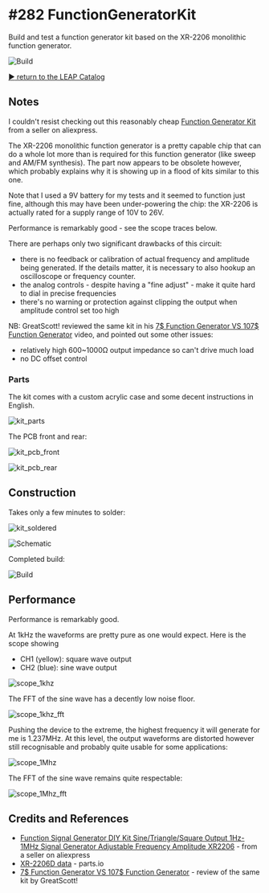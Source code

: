# #282 FunctionGeneratorKit

Build and test a function generator kit based on the XR-2206 monolithic function generator.

![Build](./assets/FunctionGeneratorKit_build.jpg?raw=true)

[:arrow_forward: return to the LEAP Catalog](http://leap.tardate.com)

## Notes

I couldn't resist checking out this reasonably cheap [Function Generator Kit](https://www.aliexpress.com/item/Function-Signal-Generator-DIY-Kit-Sine-Triangle-Square-Output-1Hz-1MHz-Signal-Generator-Adjustable-Frequency-Amplitude/32733774803.html) from a seller on aliexpress.

The XR-2206 monolithic function generator is a pretty capable chip that can do a whole lot more than is required for this function generator (like sweep and AM/FM synthesis). The part now appears to be obsolete however, which probably explains why it is showing up
in a flood of kits similar to this one.

Note that I used a 9V battery for my tests and it seemed to function just fine, although this may have been under-powering the chip:
the XR-2206 is actually rated for a supply range of 10V to 26V.

Performance is remarkably good - see the scope traces below.

There are perhaps only two significant drawbacks of this circuit:

* there is no feedback or calibration of actual frequency and amplitude being generated. If the details matter, it is necessary to also hookup an oscilloscope or frequency counter.
* the analog controls - despite having a "fine adjust" - make it quite hard to dial in precise frequencies
* there's no warning or protection against clipping the output when amplitude control set too high

NB: GreatScott! reviewed the same kit in his [7$ Function Generator VS 107$ Function Generator](https://www.youtube.com/watch?v=GopZJKdCqrA) video, and pointed out some other issues:

* relatively high 600~1000Ω output impedance so can't drive much load
* no DC offset control

### Parts

The kit comes with a custom acrylic case and some decent instructions in English.

![kit_parts](./assets/kit_parts.jpg?raw=true)

The PCB front and rear:

![kit_pcb_front](./assets/kit_pcb_front.jpg?raw=true)

![kit_pcb_rear](./assets/kit_pcb_rear.jpg?raw=true)

## Construction

Takes only a few minutes to solder:

![kit_soldered](./assets/kit_soldered.jpg?raw=true)

![Schematic](./assets/FunctionGeneratorKit_schematic.jpg?raw=true)

Completed build:

![Build](./assets/FunctionGeneratorKit_build.jpg?raw=true)

## Performance

Performance is remarkably good.

At 1kHz the waveforms are pretty pure as one would expect. Here is the scope showing

* CH1 (yellow): square wave output
* CH2 (blue): sine wave output

![scope_1khz](./assets/scope_1khz.gif?raw=true)

The FFT of the sine wave has a decently low noise floor.

![scope_1khz_fft](./assets/scope_1khz_fft.gif?raw=true)


Pushing the device to the extreme, the highest frequency it will generate for me is 1.237MHz.
At this level, the output waveforms are distorted however still recognisable and probably quite usable for some applications:

![scope_1Mhz](./assets/scope_1Mhz.gif?raw=true)

The FFT of the sine wave remains quite respectable:

![scope_1Mhz_fft](./assets/scope_1Mhz_fft.gif?raw=true)


## Credits and References
* [Function Signal Generator DIY Kit Sine/Triangle/Square Output 1Hz-1MHz Signal Generator Adjustable Frequency Amplitude XR2206](https://www.aliexpress.com/item/Function-Signal-Generator-DIY-Kit-Sine-Triangle-Square-Output-1Hz-1MHz-Signal-Generator-Adjustable-Frequency-Amplitude/32733774803.html) - from a seller on aliexpress
* [XR-2206D data](http://parts.io/detail/8975104/XR-2206D) - parts.io
* [7$ Function Generator VS 107$ Function Generator](https://www.youtube.com/watch?v=GopZJKdCqrA) - review of the same kit by GreatScott!
